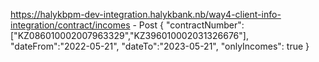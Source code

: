 https://halykbpm-dev-integration.halykbank.nb/way4-client-info-integration/contract/incomes - Post 
{
	"contractNumber":["KZ086010002007963329","KZ396010002031326676"],
	 "dateFrom":"2022-05-21",
		 "dateTo":"2023-05-21",
	 "onlyIncomes": true
}
